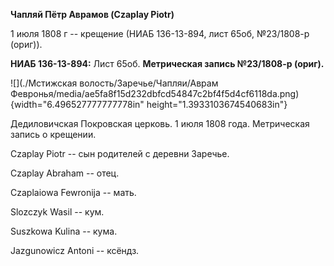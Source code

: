 **Чапляй Пётр Аврамов (Czaplay Piotr)**

1 июля 1808 г -- крещение (НИАБ 136-13-894, лист 65об, №23/1808-р
(ориг)).

**НИАБ 136-13-894:** Лист 65об. **Метрическая запись №23/1808-р
(ориг).**

![](./Мстижская волость/Заречье/Чапляи/Аврам Февронья/media/ae5fa8f15d232dbfcd54847c2bf4f5d4cf6118da.png){width="6.496527777777778in"
height="1.3933103674540683in"}

Дедиловичская Покровская церковь. 1 июля 1808 года. Метрическая запись о
крещении.

Czaplay Piotr -- сын родителей с деревни Заречье.

Czaplay Abraham -- отец.

Czaplaiowa Fewronija -- мать.

Slozczyk Wasil -- кум.

Suszkowa Kulina -- кума.

Jazgunowicz Antoni -- ксёндз.
